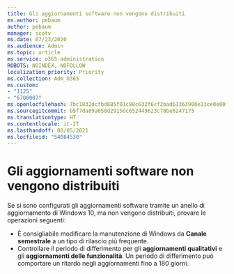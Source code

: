 ```yaml
---
title: Gli aggiornamenti software non vengono distribuiti
ms.author: pebaum
author: pebaum
manager: scotv
ms.date: 07/23/2020
ms.audience: Admin
ms.topic: article
ms.service: o365-administration
ROBOTS: NOINDEX, NOFOLLOW
localization_priority: Priority
ms.collection: Adm_O365
ms.custom:
- "1125"
- "6700007"
ms.openlocfilehash: 7bc1832dcfbd885f01c88c632f6cf2bad61363900e11ce0e00f99a7a2dcd9f3f
ms.sourcegitcommit: b5f7da89a650d2915dc652449623c78be6247175
ms.translationtype: HT
ms.contentlocale: it-IT
ms.lasthandoff: 08/05/2021
ms.locfileid: "54084530"
---
```

# <a name="software-updates-are-not-being-deployed"></a>Gli aggiornamenti software non vengono distribuiti

Se si sono configurati gli aggiornamenti software tramite un anello di aggiornamento di Windows 10, ma non vengono distribuiti, provare le operazioni seguenti:  

- È consigliabile modificare la manutenzione di Windows da **Canale semestrale** a un tipo di rilascio più frequente.
- Controllare il periodo di differimento per gli **aggiornamenti qualitativi** e gli **aggiornamenti delle funzionalità**. Un periodo di differimento può comportare un ritardo negli aggiornamenti fino a 180 giorni.